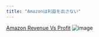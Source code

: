 ```yaml
---
title: "Amazonは利益を出さない"
---
```


[Amazon Revenue Vs Profit](https://www.businessinsider.com/amazon-revenue-vs-profit-2016-1)
![image](https://gyazo.com/207651a6786eb9c61bff4178c29e8fdb/thumb/1000)

